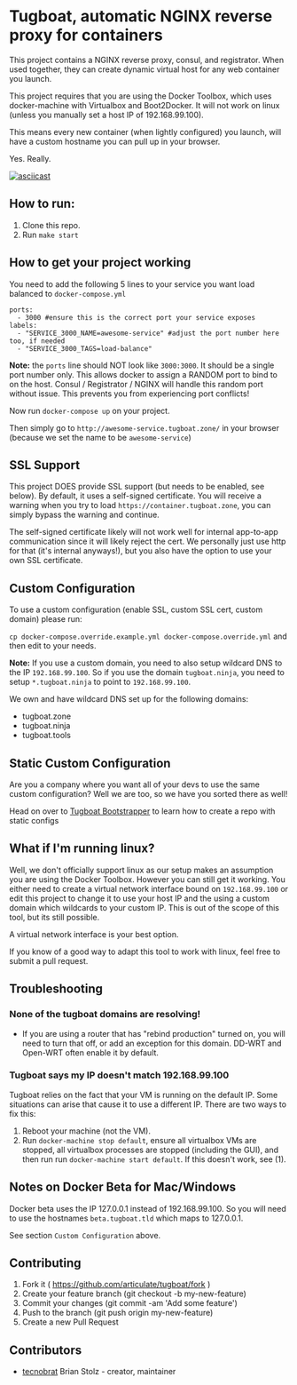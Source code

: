 # Tugboat, automatic NGINX reverse proxy for containers

This project contains a NGINX reverse proxy, consul, and registrator.  When used together, they can create dynamic virtual host for any web container you launch.

This project requires that you are using the Docker Toolbox, which uses docker-machine with Virtualbox and Boot2Docker.  It will not work on linux (unless you manually set a host IP of 192.168.99.100).

This means every new container (when lightly configured) you launch, will have a custom hostname you can pull up in your browser.

Yes. Really.

[![asciicast](https://asciinema.org/a/41133.png)](https://asciinema.org/a/41133)

## How to run:

1. Clone this repo.
2. Run `make start`

## How to get your project working

You need to add the following 5 lines to your service you want load balanced to `docker-compose.yml`

```
ports:
  - 3000 #ensure this is the correct port your service exposes
labels:
  - "SERVICE_3000_NAME=awesome-service" #adjust the port number here too, if needed
  - "SERVICE_3000_TAGS=load-balance"
```

**Note:** the `ports` line should NOT look like `3000:3000`. It should be a single port number only.  This allows docker to assign a RANDOM port to bind to on the host.  Consul / Registrator / NGINX will handle this random port without issue. This prevents you from experiencing port conflicts!

Now run `docker-compose up` on your project.

Then simply go to `http://awesome-service.tugboat.zone/` in your browser (because we set the name to be `awesome-service`)

## SSL Support

This project DOES provide SSL support (but needs to be enabled, see below).  By default, it uses a self-signed certificate.  You will receive a warning when you try to load `https://container.tugboat.zone`, you can simply bypass the warning and continue.

The self-signed certificate likely will not work well for internal app-to-app communication since it will likely reject the cert.  We personally just use http for that (it's internal anyways!), but you also have the option to use your own SSL certificate.

## Custom Configuration

To use a custom configuration (enable SSL, custom SSL cert, custom domain) please run:

`cp docker-compose.override.example.yml docker-compose.override.yml` and then edit to your needs.

**Note:** If you use a custom domain, you need to also setup wildcard
DNS to the IP `192.168.99.100`. So if you use the domain `tugboat.ninja`, you need to setup `*.tugboat.ninja` to point to `192.168.99.100`.

We own and have wildcard DNS set up for the following domains:

* tugboat.zone
* tugboat.ninja
* tugboat.tools

## Static Custom Configuration

Are you a company where you want all of your devs to use the same custom configuration?  Well we are too, so we have you sorted there as well!

Head on over to [Tugboat Bootstrapper](https://github.com/articulate/tugboat-bootstrapper) to learn how to create a repo with static configs

## What if I'm running linux?

Well, we don't officially support linux as our setup makes an assumption you are using the Docker Toolbox.  However you can still get it working.  You either need to create a virtual network interface bound on `192.168.99.100` or edit this project to change it to use your host IP and the using a custom domain which wildcards to your custom IP.  This is out of the scope of this tool, but its still possible.

A virtual network interface is your best option.

If you know of a good way to adapt this tool to work with linux, feel free to submit a pull request.

## Troubleshooting

### None of the tugboat domains are resolving!

- If you are using a router that has "rebind production" turned on, you will need to turn that off, or add an exception for this domain.  DD-WRT and Open-WRT often enable it by default.

### Tugboat says my IP doesn't match 192.168.99.100

Tugboat relies on the fact that your VM is running on the default IP. Some situations can arise that cause it to use a different IP. There are two ways to fix this:

1. Reboot your machine (not the VM).
2. Run `docker-machine stop default`, ensure all virtualbox VMs are stopped, all virtualbox processes are stopped (including the GUI), and then run run `docker-machine start default`.  If this doesn't work, see (1).

## Notes on Docker Beta for Mac/Windows

Docker beta uses the IP 127.0.0.1 instead of 192.168.99.100.  So you will need to use the hostnames `beta.tugboat.tld` which maps to 127.0.0.1.

See section `Custom Configuration` above.

## Contributing

1. Fork it ( https://github.com/articulate/tugboat/fork )
2. Create your feature branch (git checkout -b my-new-feature)
3. Commit your changes (git commit -am 'Add some feature')
4. Push to the branch (git push origin my-new-feature)
5. Create a new Pull Request

## Contributors

- [tecnobrat](https://github.com/tecnobrat) Brian Stolz - creator,
  maintainer
